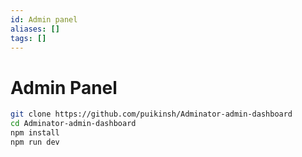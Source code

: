 ```yaml
---
id: Admin panel
aliases: []
tags: []
---
```


# Admin Panel

```bash
git clone https://github.com/puikinsh/Adminator-admin-dashboard
cd Adminator-admin-dashboard
npm install
npm run dev
```
